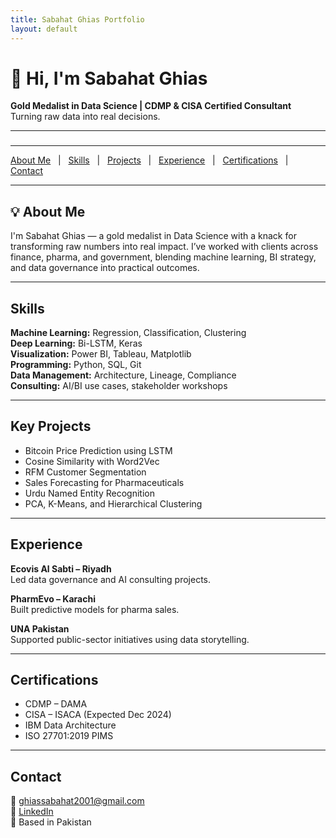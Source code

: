 ```yaml
---
title: Sabahat Ghias Portfolio
layout: default
---
```


# 👋 Hi, I'm Sabahat Ghias

**Gold Medalist in Data Science | CDMP & CISA Certified Consultant**  
Turning raw data into real decisions.

---

###  
---

[About Me](#about-me) &nbsp;&nbsp;|&nbsp;&nbsp;
[Skills](#skills) &nbsp;&nbsp;|&nbsp;&nbsp;
[Projects](#key-projects) &nbsp;&nbsp;|&nbsp;&nbsp;
[Experience](#experience) &nbsp;&nbsp;|&nbsp;&nbsp;
[Certifications](#certifications) &nbsp;&nbsp;|&nbsp;&nbsp;
[Contact](#contact)

---


## 💡 About Me

I'm Sabahat Ghias — a gold medalist in Data Science with a knack for transforming raw numbers into real impact. I’ve worked with clients across finance, pharma, and government, blending machine learning, BI strategy, and data governance into practical outcomes.

---

## Skills

**Machine Learning:** Regression, Classification, Clustering  
**Deep Learning:** Bi-LSTM, Keras  
**Visualization:** Power BI, Tableau, Matplotlib  
**Programming:** Python, SQL, Git  
**Data Management:** Architecture, Lineage, Compliance  
**Consulting:** AI/BI use cases, stakeholder workshops

---

## Key Projects

- Bitcoin Price Prediction using LSTM  
- Cosine Similarity with Word2Vec  
- RFM Customer Segmentation  
- Sales Forecasting for Pharmaceuticals  
- Urdu Named Entity Recognition  
- PCA, K-Means, and Hierarchical Clustering

---

## Experience

**Ecovis Al Sabti – Riyadh**  
Led data governance and AI consulting projects.

**PharmEvo – Karachi**  
Built predictive models for pharma sales.

**UNA Pakistan**  
Supported public-sector initiatives using data storytelling.

---

## Certifications

- CDMP – DAMA  
- CISA – ISACA (Expected Dec 2024)  
- IBM Data Architecture  
- ISO 27701:2019 PIMS

---

## Contact

📧 ghiassabahat2001@gmail.com  
🔗 [LinkedIn](https://www.linkedin.com/in/sabahat-ghias/)  
📍 Based in Pakistan
